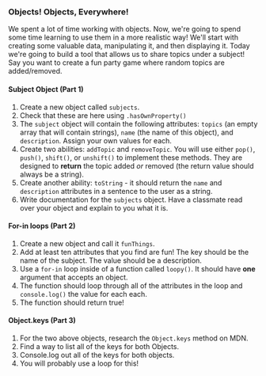 ### Objects! Objects, Everywhere!

We spent a lot of time working with objects. Now, we're going to spend some time learning to use them in a more realistic way! We'll start with creating some valuable data, manipulating it, and then displaying it. Today we're going to build a tool that allows us to share topics under a subject! Say you want to create a fun party game where random topics are added/removed.

#### Subject Object (Part 1)
1. Create a new object called `subjects`.
3. Check that these are here using `.hasOwnProperty()`
4. The `subject` object will contain the following attributes: `topics` (an empty array that will contain strings), `name` (the name of this object), and `description`. Assign your own values for each.
5. Create two abilities: `addTopic` and `removeTopic`. You will use either `pop()`, `push()`, `shift()`, or `unshift()` to implement these methods. They are designed to **return** the topic added *or* removed (the return value should always be a string).
6. Create another ability: `toString` - it should return the `name` and `description` attributes in a sentence to the user as a string.
7. Write documentation for the `subjects` object. Have a classmate read over your object and explain to you what it is.

#### For-in loops (Part 2)
1. Create a new object and call it `funThings`.
2. Add at least ten attributes that you find are fun! The key should be the name of the subject. The value should be a description.
3. Use a `for-in` loop inside of a function called `loopy()`. It should have **one** argument that accepts an object.
4. The function should loop through all of the attributes in the loop and `console.log()` the value for each each.
5. The function should return true!

#### Object.keys (Part 3)
1. For the two above objects, research the `Object.keys` method on MDN.
2. Find a way to list all of the keys for both Objects.
3. Console.log out all of the keys for both objects.
4. You will probably use a loop for this!
